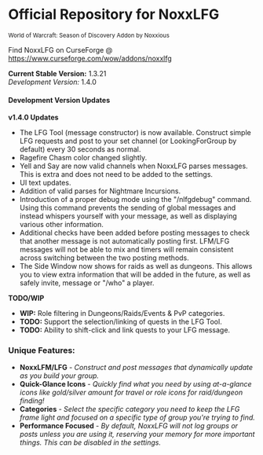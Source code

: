 # Official Repository for NoxxLFG
<sup>World of Warcraft: Season of Discovery Addon by Noxxious</sup>

Find NoxxLFG on CurseForge @ https://www.curseforge.com/wow/addons/noxxlfg

**Current Stable Version:** 1.3.21\
*Development Version:* 1.4.0

#### Development Version Updates
**v1.4.0 Updates**
* The LFG Tool (message constructor) is now available. Construct simple LFG requests and post to your set channel (or LookingForGroup by default) every 30 seconds as normal.
* Ragefire Chasm color changed slightly.
* Yell and Say are now valid channels when NoxxLFG parses messages. This is extra and does not need to be added to the settings.
* UI text updates.
* Addition of valid parses for Nightmare Incursions.
* Introduction of a proper debug mode using the "/nlfgdebug" command. Using this command prevents the sending of global messages and instead whispers yourself with your message, as well as displaying various other information.
* Additional checks have been added before posting messages to check that another message is not automatically posting first. LFM/LFG messages will not be able to mix and timers will remain consistent across switching between the two posting methods.
* The Side Window now shows for raids as well as dungeons. This allows you to view extra information that will be added in the future, as well as safely invite, message or "/who" a player.

**TODO/WIP**
* **WIP:** Role filtering in Dungeons/Raids/Events & PvP categories.
* **TODO:** Support the selection/linking of quests in the LFG Tool.
* **TODO:** Ability to shift-click and link quests to your LFG message.

### Unique Features:
* **NoxxLFM/LFG** - *Construct and post messages that dynamically update as you build your group.*
* **Quick-Glance Icons** - *Quickly find what you need by using at-a-glance icons like gold/silver amount for travel or role icons for raid/dungeon finding!*
* **Categories** - *Select the specific category you need to keep the LFG frame light and focused on a specific type of group you're trying to find.*
* **Performance Focused** - *By default, NoxxLFG will not log groups or posts unless you are using it, reserving your memory for more important things. This can be disabled in the settings.*

